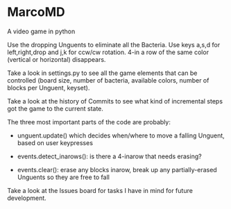 # MarcoMD
A video game in python

Use the dropping Unguents to eliminate all the Bacteria. Use keys a,s,d for
left,right,drop and j,k for ccw/cw rotation. 4-in a row of the same color
(vertical or horizontal) disappears.

Take a look in settings.py to see all the game elements that can be controlled
(board size, number of bacteria, available colors, number of blocks per Unguent,
keyset).

Take a look at the history of Commits to see what kind of incremental steps got
the game to the current state.

The three most important parts of the code are probably:

* unguent.update() which decides when/where to move a falling Unguent, based on
  user keypresses

* events.detect_inarows(): is there a 4-inarow that needs erasing?

* events.clear(): erase any blocks inarow, break up any partially-erased
  Unguents so they are free to fall

Take a look at the Issues board for tasks I have in mind for future development.




